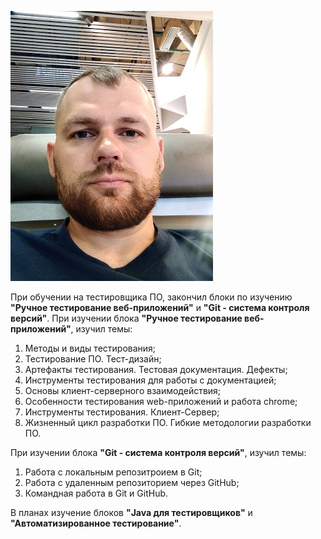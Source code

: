 ![](plg_4Wi8Np42.jpg)

При обучении на тестировщика ПО, закончил блоки по изучению **"Ручное тестирование веб-приложений"** и **"Git - система контроля версий"**. При изучении блока **"Ручное тестирование веб-приложений"**, изучил темы:

1. Методы и виды тестирования;
2. Тестирование ПО. Тест-дизайн;
3. Артефакты тестирования. Тестовая документация. Дефекты;
4. Инструменты тестирования для работы с документацией;
5. Основы клиент-серверного взаимодействия;
6. Особенности тестирования web-приложений и работа сhrome;
7. Инструменты тестирования. Клиент-Сервер;
8. Жизненный цикл разработки ПО. Гибкие методологии разработки ПО.
   
При изучении блока **"Git - система контроля версий"**, изучил темы:

1. Работа с локальным репозитроием в Git;
2. Работа с удаленным репозиторием через GitHub;
3. Командная работа в Git и GitHub.

В планах изучение блоков **"Java для тестировщиков"** и **"Автоматизированное тестирование"**.

